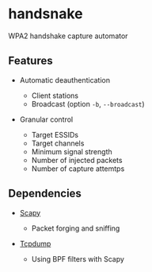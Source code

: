 handsnake
=========

WPA2 handshake capture automator

Features
--------
- Automatic deauthentication
	- Client stations
	- Broadcast (option `-b`, `--broadcast`)


- Granular control
	- Target ESSIDs
	- Target channels
	- Minimum signal strength
	- Number of injected packets
	- Number of capture attemtps


Dependencies
------------
- [Scapy](https://scapy.net)
	- Packet forging and sniffing


- [Tcpdump](http://tcpdump.org)
	- Using BPF filters with Scapy
